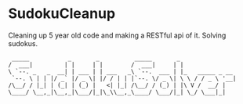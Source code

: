 # SudokuCleanup
Cleaning up 5 year old code and making a RESTful api of it. Solving sudokus.

```
 _____           _       _          _____       _                
/  ___|         | |     | |        /  ___|     | |               
\ `--. _   _  __| | ___ | | ___   _\ `--.  ___ | |_   _____ _ __ 
 `--. \ | | |/ _` |/ _ \| |/ / | | |`--. \/ _ \| \ \ / / _ \ '__|
/\__/ / |_| | (_| | (_) |   <| |_| /\__/ / (_) | |\ V /  __/ |   
\____/ \__,_|\__,_|\___/|_|\_\\__,_\____/ \___/|_| \_/ \___|_|   
```                                                                 
                                                                 
